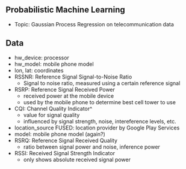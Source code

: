 ## Probabilistic Machine Learning
- Topic: Gaussian Process Regression on telecommunication data

## Data
- hw_device: processor
- hw_model: mobile phone model
- lon, lat: coordinates
- RSSNR: Reference Signal Signal-to-Noise Ratio
  - Signal to noise ratio, measured using a certain reference signal
- RSRP: Reference Signal Received Power
  - received power at the mobile device
  - used by the mobile phone to determine best cell tower to use
- CQI: Channel Quality Indicator^
  - value for signal quality
  - influenced by signal strength, noise, intereference levels, etc.
- location_source
    FUSED: location provider by Google Play Services
- model: mobile phone model (again?)
- RSRQ: Reference Signal Received Quality
  - ratio between signal power and noise, inference power
- RSSI: Received Signal Strength Indicator
  - only shows absolute received signal power